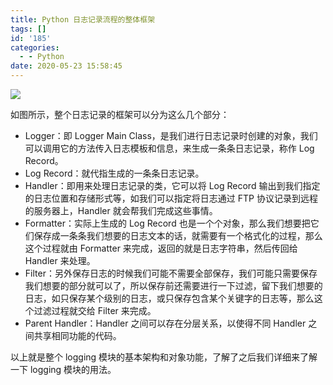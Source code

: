 ```yaml
---
title: Python 日志记录流程的整体框架
tags: []
id: '185'
categories:
  - - Python
date: 2020-05-23 15:58:45
---
```


![](https://images-aiyc-1301641396.cos.ap-guangzhou.myqcloud.com/20200523155605.jpg)

如图所示，整个日志记录的框架可以分为这么几个部分：

*   Logger：即 Logger Main Class，是我们进行日志记录时创建的对象，我们可以调用它的方法传入日志模板和信息，来生成一条条日志记录，称作 Log Record。
*   Log Record：就代指生成的一条条日志记录。
*   Handler：即用来处理日志记录的类，它可以将 Log Record 输出到我们指定的日志位置和存储形式等，如我们可以指定将日志通过 FTP 协议记录到远程的服务器上，Handler 就会帮我们完成这些事情。
*   Formatter：实际上生成的 Log Record 也是一个个对象，那么我们想要把它们保存成一条条我们想要的日志文本的话，就需要有一个格式化的过程，那么这个过程就由 Formatter 来完成，返回的就是日志字符串，然后传回给 Handler 来处理。
*   Filter：另外保存日志的时候我们可能不需要全部保存，我们可能只需要保存我们想要的部分就可以了，所以保存前还需要进行一下过滤，留下我们想要的日志，如只保存某个级别的日志，或只保存包含某个关键字的日志等，那么这个过滤过程就交给 Filter 来完成。
*   Parent Handler：Handler 之间可以存在分层关系，以使得不同 Handler 之间共享相同功能的代码。

以上就是整个 logging 模块的基本架构和对象功能，了解了之后我们详细来了解一下 logging 模块的用法。